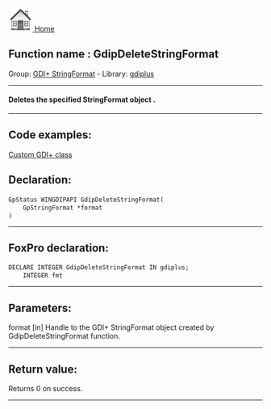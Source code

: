 [<img src="../../images/home.png"> Home ](https://github.com/VFPX/Win32API)  

## Function name : GdipDeleteStringFormat
Group: [GDI+ StringFormat](../../functions_group.md#GDIplus_StringFormat)  -  Library: [gdiplus](../../../libraries.md#gdiplus)  
***  


#### Deletes the specified StringFormat object .
***  


## Code examples:
[Custom GDI+ class](../../samples/sample_450.md)  

## Declaration:
```foxpro  
GpStatus WINGDIPAPI GdipDeleteStringFormat(
	GpStringFormat *format
)  
```  
***  


## FoxPro declaration:
```foxpro  
DECLARE INTEGER GdipDeleteStringFormat IN gdiplus;
	INTEGER fmt  
```  
***  


## Parameters:
format
[in] Handle to the GDI+ StringFormat object created by GdipDeleteStringFormat function.  
***  


## Return value:
Returns 0 on success.  
***  

